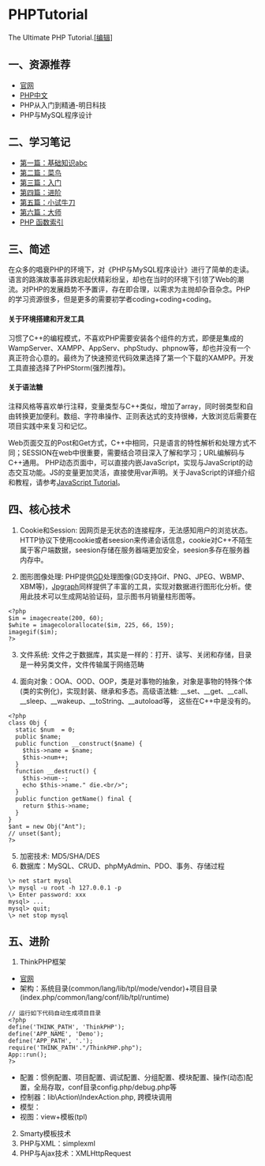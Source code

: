 # PHPTutorial
The Ultimate PHP Tutorial.[[编辑]](https://github.com/HowToStudy/PHPTutorial/edit/master/README.md)

## 一、资源推荐
* [官网](http://www.php.net)
* [PHP中文](https://www.php.cn/)
* PHP从入门到精通-明日科技
* PHP与MySQL程序设计

## 二、学习笔记
* [第一篇：基础知识abc](01_abc.php)
* [第二篇：菜鸟](02_rookie.md)
* [第三篇：入门](03_primer.php)
* [第四篇：进阶](04_advanced.php)
* [第五篇：小试牛刀](05_smalltest.php)
* [第六篇：大师](06_master.php)
* [PHP 函数索引](reference.md)

## 三、简述
在众多的唱衰PHP的环境下，对《PHP与MySQL程序设计》进行了简单的走读。语言的路演故事虽非跌宕起伏精彩纷呈，却也在当时的环境下引领了Web的潮流。对PHP的发展趋势不予置评，存在即合理，以需求为主抛却杂音杂念。PHP的学习资源很多，但是更多的需要初学者coding+coding+coding。

#### 关于环境搭建和开发工具
习惯了C++的编程模式，不喜欢PHP需要安装各个组件的方式，即便是集成的WampServer、XAMPP、AppServ、phpStudy、phpnow等，却也并没有一个真正符合心意的。最终为了快速预览代码效果选择了第一个下载的XAMPP。开发工具直接选择了PHPStorm(强烈推荐)。

#### 关于语法糖
注释风格等喜欢单行注释，变量类型与C++类似，增加了array，同时弱类型和自由转换更加便利。数组、字符串操作、正则表达式的支持很棒，大致浏览后需要在项目实践中来复习和记忆。

Web页面交互的Post和Get方式，C++中相同，只是语言的特性解析和处理方式不同；SESSION在web中很重要，需要结合项目深入了解和学习；URL编解码与C++通用。
PHP动态页面中，可以直接内嵌JavaScript，实现与JavaScript的动态交互功能。JS的变量更加灵活，直接使用var声明。关于JavaScript的详细介绍和教程，请参考[JavaScript Tutorial](https://github.com/HowToStudy/JavaScriptTutorial)。

## 四、核心技术
1. Cookie和Session: 因网页是无状态的连接程序，无法感知用户的浏览状态。HTTP协议下使用cookie或者seesion来传递会话信息，cookie对C++不陌生属于客户端数据，seesion存储在服务器端更加安全，seesion多存在服务器内存中。

2. 图形图像处理: PHP提供[GD](http://www.boutell.com/gd)处理图像(GD支持Gif、PNG、JPEG、WBMP、XBM等)，[Jpgraph](http://www.aditus.nu/jpgraph/)同样提供了丰富的工具，实现对数据进行图形化分析。使用此技术可以生成网站验证码，显示图书月销量柱形图等。
```
<?php
$im = imagecreate(200, 60);
$white = imagecolorallocate($im, 225, 66, 159);
imagegif($im);
?>
```
3. 文件系统: 文件之于数据库，其实是一样的：打开、读写、关闭和存储，目录是一种另类文件，文件传输属于网络范畴

4. 面向对象：OOA、OOD、OOP，类是对事物的抽象，对象是事物的特殊个体(类的实例化)，实现封装、继承和多态。高级语法糖:  \_\_set、\_\_get、\_\_call、\_\_sleep、\_\_wakeup、\_\_toString、\_\_autoload等， 这些在C++中是没有的。
```
<?php 
class Obj {
  static $num  = 0;
  public $name;
  public function __construct($name) {
    $this->name = $name;
    $this->num++;
  }
  function __destruct() {
    $this->num--;
    echo $this->name." die.<br/>";
  }
  public function getName() final {
    return $this->name;
  }
}
$ant = new Obj("Ant");
// unset($ant);
?>
```
5. 加密技术: MD5/SHA/DES
6. 数据库：MySQL、CRUD、phpMyAdmin、PDO、事务、存储过程
```
\> net start mysql
\> mysql -u root -h 127.0.0.1 -p
\> Enter password: xxx
mysql> ...
mysql> quit;
\> net stop mysql
```

## 五、进阶
1. ThinkPHP框架
 * [官网](http://thinkphp.cn)
 * 架构：系统目录(common/lang/lib/tpl/mode/vendor)+项目目录(index.php/common/lang/conf/lib/tpl/runtime)
 ```
 // 运行如下代码自动生成项目目录
 <?php
 define('THINK_PATH', 'ThinkPHP');
 define('APP_NAME', 'Demo');
 define('APP_PATH', '.');
 require('THINK_PATH'."/ThinkPHP.php");
 App::run();
 ?>
 ```
 * 配置：惯例配置、项目配置、调试配置、分组配置、模块配置、操作(动态)配置，全局存取，conf目录config.php/debug.php等
 * 控制器：lib\Action\IndexAction.php, 跨模块调用
 * 模型：
 * 视图：view+模板(tpl)
 
2. Smarty模板技术
3. PHP与XML：simplexml
4. PHP与Ajax技术：XMLHttpRequest


